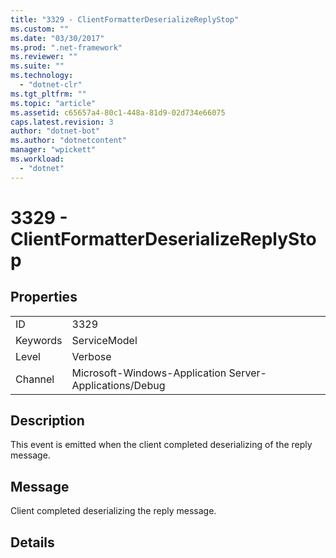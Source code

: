 ```yaml
---
title: "3329 - ClientFormatterDeserializeReplyStop"
ms.custom: ""
ms.date: "03/30/2017"
ms.prod: ".net-framework"
ms.reviewer: ""
ms.suite: ""
ms.technology: 
  - "dotnet-clr"
ms.tgt_pltfrm: ""
ms.topic: "article"
ms.assetid: c65657a4-80c1-448a-81d9-02d734e66075
caps.latest.revision: 3
author: "dotnet-bot"
ms.author: "dotnetcontent"
manager: "wpickett"
ms.workload: 
  - "dotnet"
---
```

# 3329 - ClientFormatterDeserializeReplyStop
## Properties  
  
|||  
|-|-|  
|ID|3329|  
|Keywords|ServiceModel|  
|Level|Verbose|  
|Channel|Microsoft-Windows-Application Server-Applications/Debug|  
  
## Description  
 This event is emitted when the client completed deserializing of the reply message.  
  
## Message  
 Client completed deserializing the reply message.  
  
## Details
